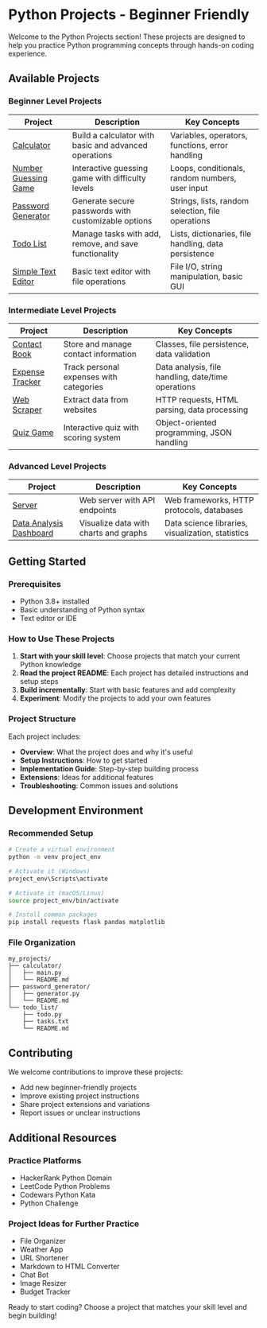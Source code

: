 # Python Projects - Beginner Friendly

Welcome to the Python Projects section! These projects are designed to help you practice Python programming concepts through hands-on coding experience.

## Available Projects

### Beginner Level Projects

| Project | Description | Key Concepts |
|---------|-------------|-------------|
| [Calculator](Calculator/) | Build a calculator with basic and advanced operations | Variables, operators, functions, error handling |
| [Number Guessing Game](NumberGuessingGame/) | Interactive guessing game with difficulty levels | Loops, conditionals, random numbers, user input |
| [Password Generator](PasswordGenerator/) | Generate secure passwords with customizable options | Strings, lists, random selection, file operations |
| [Todo List](TodoList/) | Manage tasks with add, remove, and save functionality | Lists, dictionaries, file handling, data persistence |
| [Simple Text Editor](SimpleTextEditor/) | Basic text editor with file operations | File I/O, string manipulation, basic GUI |

### Intermediate Level Projects

| Project | Description | Key Concepts |
|---------|-------------|-------------|
| [Contact Book](ContactBook/) | Store and manage contact information | Classes, file persistence, data validation |
| [Expense Tracker](ExpenseTracker/) | Track personal expenses with categories | Data analysis, file handling, date/time operations |
| [Web Scraper](WebScraper/) | Extract data from websites | HTTP requests, HTML parsing, data processing |
| [Quiz Game](QuizGame/) | Interactive quiz with scoring system | Object-oriented programming, JSON handling |

### Advanced Level Projects

| Project | Description | Key Concepts |
|---------|-------------|-------------|
| [Server](Server/) | Web server with API endpoints | Web frameworks, HTTP protocols, databases |
| [Data Analysis Dashboard](DataDashboard/) | Visualize data with charts and graphs | Data science libraries, visualization, statistics |

## Getting Started

### Prerequisites
- Python 3.8+ installed
- Basic understanding of Python syntax
- Text editor or IDE

### How to Use These Projects

1. **Start with your skill level**: Choose projects that match your current Python knowledge
2. **Read the project README**: Each project has detailed instructions and setup steps
3. **Build incrementally**: Start with basic features and add complexity
4. **Experiment**: Modify the projects to add your own features

### Project Structure
Each project includes:
- **Overview**: What the project does and why it's useful
- **Setup Instructions**: How to get started
- **Implementation Guide**: Step-by-step building process
- **Extensions**: Ideas for additional features
- **Troubleshooting**: Common issues and solutions

## Development Environment

### Recommended Setup
```bash
# Create a virtual environment
python -m venv project_env

# Activate it (Windows)
project_env\Scripts\activate

# Activate it (macOS/Linux)
source project_env/bin/activate

# Install common packages
pip install requests flask pandas matplotlib
```

### File Organization
```
my_projects/
├── calculator/
│   ├── main.py
│   └── README.md
├── password_generator/
│   ├── generator.py
│   └── README.md
└── todo_list/
    ├── todo.py
    ├── tasks.txt
    └── README.md
```

## Contributing

We welcome contributions to improve these projects:
- Add new beginner-friendly projects
- Improve existing project instructions
- Share project extensions and variations
- Report issues or unclear instructions

## Additional Resources

### Practice Platforms
- HackerRank Python Domain
- LeetCode Python Problems
- Codewars Python Kata
- Python Challenge

### Project Ideas for Further Practice
- File Organizer
- Weather App
- URL Shortener
- Markdown to HTML Converter
- Chat Bot
- Image Resizer
- Budget Tracker

Ready to start coding? Choose a project that matches your skill level and begin building!